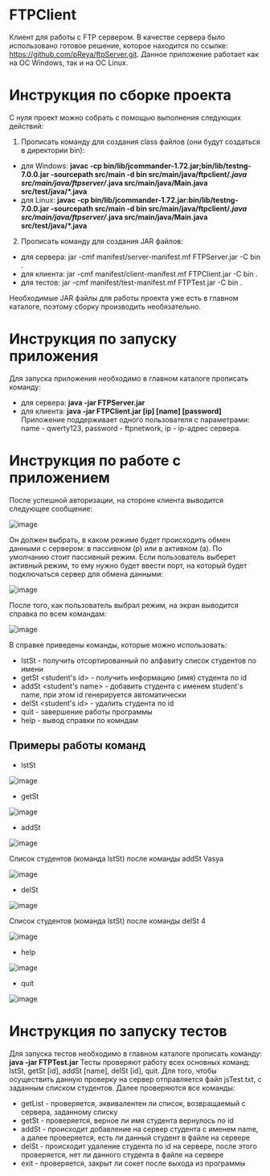 # FTPClient

Клиент для работы с FTP сервером. В качестве сервера было использовано готовое решение, которое находится по ссылке: https://github.com/pReya/ftpServer.git. Данное приложение работает как на ОС Windows, так и на ОС Linux.

# Инструкция по сборке проекта

С нуля проект можно собрать с помощью выполнения следующих действий:
1. Прописать команду для создания class файлов (они будут создаться в директории bin):
+ для Windows: **javac -cp bin/lib/jcommander-1.72.jar;bin/lib/testng-7.0.0.jar -sourcepath src/main -d bin src/main/java/ftpclient/*.java src/main/java/ftpserver/*.java src/main/java/Main.java src/test/java/*.java**
+ для Linux: **javac -cp bin/lib/jcommander-1.72.jar:bin/lib/testng-7.0.0.jar -sourcepath src/main -d bin src/main/java/ftpclient/*.java src/main/java/ftpserver/*.java src/main/java/Main.java src/test/java/*.java**
2. Прописать команду для создания JAR файлов: 
+ для сервера: jar -cmf manifest/server-manifest.mf FTPServer.jar -C bin .
+ для клиента: jar -cmf manifest/client-manifest.mf FTPClient.jar -C bin .
+ для тестов: jar -cmf manifest/test-manifest.mf FTPTest.jar -C bin .

Необходимые JAR файлы для работы проекта уже есть в главном каталоге, поэтому сборку производить необязательно.

# Инструкция по запуску приложения

Для запуска приложения необходимо в главном каталоге прописать команду:
+ для сервера: **java -jar FTPServer.jar**
+ для клиента: **java -jar FTPClient.jar [ip] [name] [password]**
Приложение поддерживает одного пользователя с параметрами: name - qwerty123, password - ftpnetwork, ip - ip-адрес сервера.

# Инструкция по работе с приложением

После успешной авторизации, на стороне клиента выводится следующее сообщение:

![image](https://user-images.githubusercontent.com/84938597/188916768-b30569bd-12f0-4dad-a534-d004d263a0bb.png)

Он должен выбрать, в каком режиме будет происходить обмен данными с сервером: в пассивном (p) или в активном (a). По умолчанию стоит пассивный режим.
Если пользователь выберет активный режим, то ему нужно будет ввести порт, на который будет подключаться сервер для обмена данными:

![image](https://user-images.githubusercontent.com/84938597/188921058-cf461a5c-dc6c-461a-ab35-da64a283ac3e.png)

После того, как пользователь выбрал режим, на экран выводится справка по всем командам:

![image](https://user-images.githubusercontent.com/84938597/188921475-f5e083af-fe04-4b07-80d6-d3233b6bca4d.png)

В справке приведены команды, которые можно использовать:
+ lstSt - получить отсортированный по алфавиту список студентов по имени
+ getSt <student's id> - получить информацию (имя) студента по id
+ addSt <student's name> - добавить студента с именем student's name, при этом id генерируется автоматически
+ delSt <student's id> - удалить студента по id
+ quit - завершение работы программы
+ help - вывод справки по комндам

## Примеры работы команд

+ lstSt

![image](https://user-images.githubusercontent.com/84938597/188923390-7950ffa2-08fa-4fe1-8a8d-7f705956e2e4.png)

+ getSt

![image](https://user-images.githubusercontent.com/84938597/188923550-5dfc1a27-f2c5-442e-9c6b-e9409b6843c9.png)

+ addSt

![image](https://user-images.githubusercontent.com/84938597/188924748-51ab504c-60da-4865-9226-93c0cfe47a09.png)

Список студентов (команда lstSt) после команды addSt Vasya

![image](https://user-images.githubusercontent.com/84938597/188925089-14ae9e0e-c2e0-428e-afd5-81109cd0efb6.png)

+ delSt

![image](https://user-images.githubusercontent.com/84938597/188925242-e31f6ce4-278c-41d6-ab72-995a08b0e312.png)

Список студентов (команда lstSt) после команды delSt 4

![image](https://user-images.githubusercontent.com/84938597/188925357-5b2138b9-f101-4203-950b-783a1ce8e53a.png)

+ help

![image](https://user-images.githubusercontent.com/84938597/188925688-4cf97d99-7ac8-44e6-b92a-d078c8734aac.png)

+ quit

![image](https://user-images.githubusercontent.com/84938597/188925776-7608633c-3535-4a7e-b51e-a7394011fe65.png)

# Инструкция по запуску тестов

Для запуска тестов необходимо в главном каталоге прописать команду: **java -jar FTPTest.jar**
Тесты проверяют работу всех основных команд: lstSt, getSt [id], addSt [name], delSt [id], quit.
Для того, чтобы осуществить данную проверку на сервер отправляется файл jsTest.txt, с заданным списком студентов.
Далее проверяются все команды:
+ getList - проверяется, эквивалентен ли список, возвращаемый с сервера, заданному списку
+ getSt <id> - проверяется, верное ли имя студента вернулось по id
+ addSt <name> - происходит добавление на сервер студента с именем name, а далее проверяется, есть ли данный студент в файле на сервере
+ delSt <id> - происходит удаление студента по id на сервере, после этого проверяется, нет ли данного студента в файле на сервере
+ exit - проверяется, закрыт ли сокет после выхода из программы
  
  
